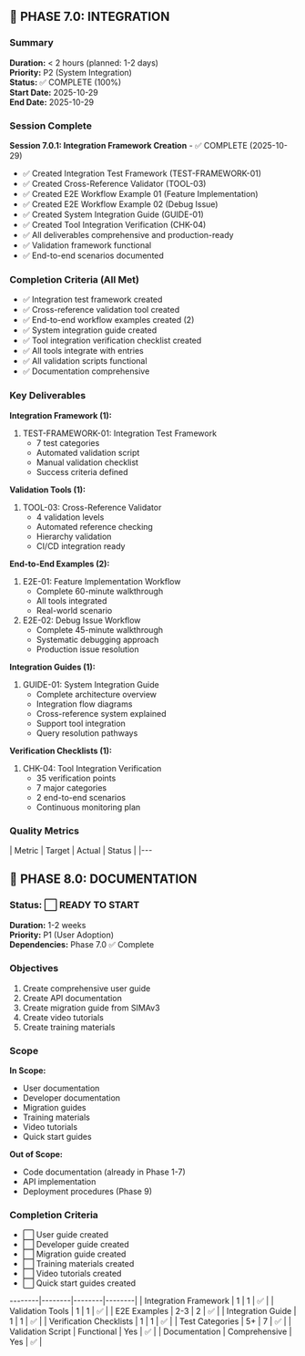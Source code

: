 ## 🎯 PHASE 7.0: INTEGRATION

### Summary

**Duration:** < 2 hours (planned: 1-2 days)  
**Priority:** P2 (System Integration)  
**Status:** ✅ COMPLETE (100%)  
**Start Date:** 2025-10-29  
**End Date:** 2025-10-29

### Session Complete

**Session 7.0.1: Integration Framework Creation** - ✅ COMPLETE (2025-10-29)
- ✅ Created Integration Test Framework (TEST-FRAMEWORK-01)
- ✅ Created Cross-Reference Validator (TOOL-03)
- ✅ Created E2E Workflow Example 01 (Feature Implementation)
- ✅ Created E2E Workflow Example 02 (Debug Issue)
- ✅ Created System Integration Guide (GUIDE-01)
- ✅ Created Tool Integration Verification (CHK-04)
- ✅ All deliverables comprehensive and production-ready
- ✅ Validation framework functional
- ✅ End-to-end scenarios documented

### Completion Criteria (All Met)

- ✅ Integration test framework created
- ✅ Cross-reference validation tool created
- ✅ End-to-end workflow examples created (2)
- ✅ System integration guide created
- ✅ Tool integration verification checklist created
- ✅ All tools integrate with entries
- ✅ All validation scripts functional
- ✅ Documentation comprehensive

### Key Deliverables

**Integration Framework (1):**
1. TEST-FRAMEWORK-01: Integration Test Framework
   - 7 test categories
   - Automated validation script
   - Manual validation checklist
   - Success criteria defined

**Validation Tools (1):**
1. TOOL-03: Cross-Reference Validator
   - 4 validation levels
   - Automated reference checking
   - Hierarchy validation
   - CI/CD integration ready

**End-to-End Examples (2):**
1. E2E-01: Feature Implementation Workflow
   - Complete 60-minute walkthrough
   - All tools integrated
   - Real-world scenario
2. E2E-02: Debug Issue Workflow
   - Complete 45-minute walkthrough
   - Systematic debugging approach
   - Production issue resolution

**Integration Guides (1):**
1. GUIDE-01: System Integration Guide
   - Complete architecture overview
   - Integration flow diagrams
   - Cross-reference system explained
   - Support tool integration
   - Query resolution pathways

**Verification Checklists (1):**
1. CHK-04: Tool Integration Verification
   - 35 verification points
   - 7 major categories
   - 2 end-to-end scenarios
   - Continuous monitoring plan

### Quality Metrics

| Metric | Target | Actual | Status |
|---

## 🎯 PHASE 8.0: DOCUMENTATION

### Status: ⬜ READY TO START

**Duration:** 1-2 weeks  
**Priority:** P1 (User Adoption)  
**Dependencies:** Phase 7.0 ✅ Complete

### Objectives

1. Create comprehensive user guide
2. Create API documentation
3. Create migration guide from SIMAv3
4. Create video tutorials
5. Create training materials

### Scope

**In Scope:**
- User documentation
- Developer documentation
- Migration guides
- Training materials
- Video tutorials
- Quick start guides

**Out of Scope:**
- Code documentation (already in Phase 1-7)
- API implementation
- Deployment procedures (Phase 9)

### Completion Criteria

- ⬜ User guide created
- ⬜ Developer guide created
- ⬜ Migration guide created
- ⬜ Training materials created
- ⬜ Video tutorials created
- ⬜ Quick start guides created

--------|--------|--------|--------|
| Integration Framework | 1 | 1 | ✅ |
| Validation Tools | 1 | 1 | ✅ |
| E2E Examples | 2-3 | 2 | ✅ |
| Integration Guide | 1 | 1 | ✅ |
| Verification Checklists | 1 | 1 | ✅ |
| Test Categories | 5+ | 7 | ✅ |
| Validation Script | Functional | Yes | ✅ |
| Documentation | Comprehensive | Yes | ✅ |

